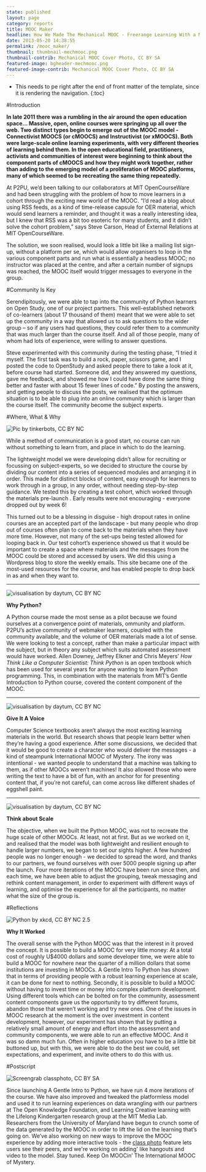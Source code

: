 ```yaml
---
state: published
layout: page
category: reports
title: MOOC Maker
headline: How We Made The Mechanical MOOC - Freerange Learning With a Mechanical Guide
date: 2013-05-20 14:38:55
permalink: /mooc_maker/
thumbnail: thumbnail-mechmooc.png
thumbnail-contrib: Mechanical MOOC Cover Photo, CC BY SA
featured-image: bgheader-mechmooc.png
featured-image-contrib: Mechanical MOOC Cover Photo, CC BY SA
---
```

* This needs to pe right after the end of front matter of the template, 
since it is rendering the navigation.
{:toc}

#Introduction

**In late 2011 there was a rumbling in the air around the open 
education space... Massive, open, online courses were springing up 
all over the web. Two distinct types begin to emerge out of the MOOC model - Connectivist MOOCS (or cMOOCS) and Instructivist (or xMOOCS). Both were large-scale online learning experiments, with very different theories of learning behind them. In the open educational field, practitioners, activists and communities of interest were beginning to think about the component parts of cMOOCS and how they might work together, rather than adding to the emerging model of a proliferation of MOOC platforms, many of which seemed to be recreating the same thing repeatedly.**

At P2PU, we’d been talking to our collaborators at MIT OpenCourseWare and had been struggling with the problem of how to move learners in a cohort through the exciting new world of the MOOC. “I’d read a blog about using RSS feeds, as a kind of time-release capsule for OER material, which would send learners a reminder, and thought it was a really interesting idea, but I knew that RSS was a bit too esoteric for many students, and it didn’t solve the cohort problem,” says Steve Carson, Head of External Relations at MIT OpenCourseWare.

The solution, we soon realised, would look a little bit like a mailing list sign-up, without a platform per se, which would allow organisers to loop in the various component parts and run what is essentially a headless MOOC; no instructor was placed at the centre, and after a certain number of signups was reached, the MOOC itself would trigger messages to everyone in the group.

#Community Is Key

Serendipitously, we were able to tap into the community of Python learners on Open Study, one of our project partners. This well-established network of co-learners (about 17 thousand of them) meant that we were able to set up the community in a way that allowed us to ask questions to the wider group – so if any users had questions, they could refer them to a community that was much larger than the course itself. And all of those people, many of whom had lots of experience, were willing to answer questions.

Steve experimented with this community during the testing phase, “I tried it myself. The first task was to build a rock, paper, scissors game, and I posted the code to OpenStudy and asked people there to take a look at it, before course had started. Someone did, and they answered my questions, gave me feedback, and showed me how I could have done the same thing better and faster with about 15 fewer lines of code.” By posting the answers, and getting people to discuss the posts, we realised that the optimum situation is to be able to plug into an online community which is larger than the course itself. The community become the subject experts.

#Where, What & Why

![Pic by tinkerbots, CC BY NC](/img/content/mechmooc/mooc_e.jpg "Pic by tinkerbots, CC BY NC")

While a method of communication is a good start, no course can run without something to learn 
from, and place in which to do the learning.

The lightweight model we were developing didn’t allow for recruiting or focussing on 
subject-experts, so we decided to structure the course by dividing our content into a series of 
sequenced modules and arranging it in order. This made for distinct blocks of content, 
easy enough for learners to work through in a group, in any order, without needing step-by-step 
guidance. We tested this by creating a test cohort, which worked through the materials pre-launch
. Early results were not encouraging - everyone dropped out by week 6!

This turned out to be a blessing in disguise - high dropout rates in online courses are an 
accepted part of the landscape - but many people who drop out of courses often plan to come back 
to the materials when they have more time. However, not many of the set-ups being tested allowed 
for looping back in. Our test cohort’s experience showed us that it would be important to create 
a space where materials and the messages from the MOOC could be stored and accessed by users. We 
did this using a Wordpress blog to store the weekly emails. This site became one of the most-used
 resources for the course, and has enabled people to drop back in as and when they want to.

***

![visualisation by daytum, CC BY NC](/img/content/mechmooc/mooc_stats.jpg "visualisation by daytum, CC BY NC")

**Why Python?**

A Python course made the most sense as a pilot because we found ourselves at a convergence point 
of materials,  ommunity and platform. P2PU’s active community of webmaker learners, 
coupled with the community available, and the volume of OER materials made a lot of sense. We 
were looking to test a concept, rather than make a particular impact with the subject, 
but in theory any subject which suits automated assessment would have worked. Allen Downey, 
Jeffrey Elkner and Chris Meyers’ *How Think Like a Computer Scientist: Think Python* is an open 
textbook which has been used for several years for anyone wanting to learn Python programming. 
This, in combination with the materials from MIT’s Gentle Introduction to Python course, 
covered the content component of the MOOC.


***

![visualisation by daytum, CC BY NC](/img/content/mechmooc/mooc_plan.jpg "visualisation by daytum, CC BY NC")

**Give It A Voice**

Computer Science textbooks aren’t always the most exciting learning materials in the world. But 
research shows that people learn better when they’re having a good experience. After some 
discussions, we decided that it would be good to create a character who would deliver the 
messages - a kind of steampunk International MOOC of Mystery. The irony was intentional - we 
wanted people to understand that a machine was talking to them, as if other MOOCs weren’t 
machines! It also allowed those who were writing the text to have a bit of fun, 
with an anchor for for presenting content that, if you’re not careful, 
can come across like different shades of eggshell paint.

***

![visualisation by daytum, CC BY NC](/img/content/mechmooc/mooc_age.jpg "visualisation by daytum, CC BY NC")

**Think about Scale**

The objective, when we built the Python MOOC, was not to recreate the huge scale of other MOOCs. 
At least, not at first. But as we worked on it, and realised that the model was both lightweight 
and resilient enough to handle larger numbers, we began to set our sights higher. A few hundred 
people was no longer enough - we decided to spread the word, and thanks to our partners, 
we found ourselves with over 5000 people signing up after the launch. Four more iterations of the
 MOOC have been run since then, and each time, we have been able to adjust the grouping, 
 tweak messaging and rethink content management, in order to experiment with different ways of 
 learning, and optimise the experience for all the participants, no matter what the size of the 
 group is.
 
#Reflections

![Python by xkcd, CC BY NC 2.5](/img/content/mechmooc/python.jpg "Python by xkcd, CC BY NC 2.5")

**Why It Worked**

The overall sense with the Python MOOC was that the interest in it proved the concept. It is 
possible to build a MOOC for very little money: At a total cost of roughly U$4000 dollars and 
some developer time, we were able to build a MOOC for nowhere near the quarter of a million 
dollars that some institutions are investing in MOOCs. A Gentle Intro To Python has shown that in
 terms of providing people with a robust learning experience at scale, 
 it can be done for next to nothing. Secondly, it is possible to build a MOOC without having to 
 invest time or money into complex platform development. Using different tools which can be 
 bolted on for the community, assessment content components gave us the opportunity to try 
 different forums, abandon those that weren’t working and try new ones. One of the issues in MOOC
  research at the moment is the over investment in content development, however, 
  our experiment has shown that by putting a relatively small amount of energy and effort into 
  the assessment and community components, we were able to run an effective MOOC. And it was so 
  damn much fun. Often in higher education you have to be a little bit buttoned up, 
  but with this, we were able to do the best we could, set expectations, and experiment, 
  and invite others to do this with us.

#Postscript

![Screengrab classphoto, CC BY SA](/img/content/mechmooc/classphoto.jpg "Class photo feature screen, CC BY SA")

Since launching A Gentle Intro to Python, we have run 4 more iterations of the course. We have 
also improved and tweaked the platformless model and used it to run learning experiences on data 
wrangling with our partners at The Open Knowledge Foundation, and Learning Creative learning with
 the Lifelong Kindergarten research group at the MIT Media Lab. Researchers from the University 
 of Maryland have begun to crunch some of the data generated by the MOOC in order to lift the lid
  on the learning that’s going on. We’ve also working on new ways to improve the MOOC experience 
  by adding more interactive tools - the [class photo](http://mechanicalmooc.org/classphoto/5/) 
  feature lets users see their peers, 
  and we're working on adding' like hangouts and video to the model. Stay tuned. Keep On MOOCin’ 
  The International MOOC of Mystery.

